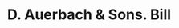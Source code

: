---
doi: 10.7916/D8M05HHF
date_other: '1908'
date_other_textual: '1908'
form: printed ephemera
genre:
- Invoices
name:
- D. Auerbach & Sons
object_in_context_url: https://biggert.cul.columbia.edu/items/view/ave_biggert_00974
subject_hierarchical_geographic:
- New York, New York, United States
subject_name:
- D. Auerbach & Sons
title: D. Auerbach & Sons. Bill
sort_title: D. Auerbach & Sons. Bill
call_number: ave_biggert_00974
coordinates:
- 40.71277777777778,-74.00583333333333
pid: ave_biggert_00974
identifiers: ave_biggert_00974
canvas_id: ldpd:396242
permalink: "/items/ave_biggert_00974/"
layout: iiif-image-page
---